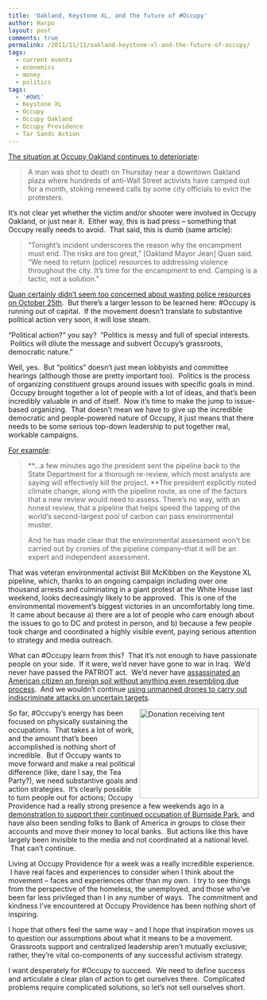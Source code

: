 ```yaml
---
title: 'Oakland, Keystone XL, and the future of #Occupy'
author: Harpo
layout: post
comments: true
permalink: /2011/11/11/oakland-keystone-xl-and-the-future-of-occupy/
tags:
  - current events
  - economics
  - money
  - politics
tags:
  - '#OWS'
  - Keystone XL
  - Occupy
  - Occupy Oakland
  - Occupy Providence
  - Tar Sands Action
---
```

<a href="http://www.msnbc.msn.com/id/45252610/ns/us_news-life/#.Tr1FZGAZGHo" target="_blank">The situation at Occupy Oakland continues to deterioriate</a>:

> A man was shot to death on Thursday near a downtown Oakland plaza where hundreds of anti-Wall Street activists have camped out for a month, stoking renewed calls by some city officials to evict the protesters.

It&#8217;s not clear yet whether the victim and/or shooter were involved in Occupy Oakland, or just near it.  Either way, this is bad press – something that Occupy really needs to avoid.  That said, this is dumb (same article):

> &#8220;Tonight&#8217;s incident underscores the reason why the encampment must end. The risks are too great,&#8221; [Oakland Mayor Jean] Quan said. &#8220;We need to return (police) resources to addressing violence throughout the city. It&#8217;s time for the encampment to end. Camping is a tactic, not a solution.&#8221;

<a href="http://www.youtube.com/watch?v=j7r2ETi5C1A&feature=related" target="_blank">Quan certainly didn&#8217;t seem too concerned about wasting police resources on October 25th</a>.  But there&#8217;s a larger lesson to be learned here: #Occupy is running out of capital.  If the movement doesn&#8217;t translate to substantive political action very soon, it will lose steam.

&#8220;Political action?&#8221; you say?  &#8220;Politics is messy and full of special interests.  Politics will dilute the message and subvert Occupy&#8217;s grassroots, democratic nature.&#8221;

Well, yes.  But &#8220;politics&#8221; doesn&#8217;t just mean lobbyists and committee hearings (although those are pretty important too).  Politics is the process of organizing constituent groups around issues with specific goals in mind.  Occupy brought together a lot of people with a lot of ideas, and that&#8217;s been incredibly valuable in and of itself.  Now it&#8217;s time to make the jump to issue-based organizing.  That doesn&#8217;t mean we have to give up the incredible democratic and people-powered nature of Occupy, it just means that there needs to be some serious top-down leadership to put together real, workable campaigns.

<a href="http://www.tarsandsaction.org/big-news-won-won/" target="_blank">For example</a>:

> **&#8230;a few minutes ago the president sent the pipeline back to the State Department for a thorough re-review, which most analysts are saying will effectively kill the project. **The president explicitly noted climate change, along with the pipeline route, as one of the factors that a new review would need to assess. There’s no way, with an honest review, that a pipeline that helps speed the tapping of the world’s second-largest pool of carbon can pass environmental muster.
> 
> And he has made clear that the environmental assessment won’t be carried out by cronies of the pipeline company–that it will be an expert and independent assessment.

That was veteran environmental activist Bill McKibben on the Keystone XL pipeline, which, thanks to an ongoing campaign including over one thousand arrests and culminating in a giant protest at the White House last weekend, looks decreasingly likely to be approved.  This is one of the environmental movement&#8217;s biggest victories in an uncomfortably long time.  It came about because a) there are a lot of people who care enough about the issues to go to DC and protest in person, and b) because a few people took charge and coordinated a highly visible event, paying serious attention to strategy and media outreach.

What can #Occupy learn from this?  That it&#8217;s not enough to have passionate people on your side.  If it were, we&#8217;d never have gone to war in Iraq.  We&#8217;d never have passed the PATRIOT act.  We&#8217;d never have <a href="http://www.nytimes.com/2011/10/01/world/middleeast/anwar-al-awlaki-is-killed-in-yemen.html?pagewanted=all" target="_blank">assassinated an American citizen on foreign soil without anything even resembling due process</a>.  And we wouldn&#8217;t continue <a href="http://www.salon.com/2011/11/05/the_drone_mentality/singleton/" target="_blank">using unmanned drones to carry out indiscriminate attacks on uncertain targets</a>.

<div style="float:right;">
  <a title="Occupy Providence donation receiving tent | photo by me" href="http://www.flickr.com/photos/renaissanceboy/6264320286/"><img src="http://farm7.static.flickr.com/6110/6264320286_0cbcec6b5a_m.jpg" alt="Donation receiving tent" width="240" height="180" /></a>
</div>

So far, #Occupy&#8217;s energy has been focused on physically sustaining the occupations.  That takes a lot of work, and the amount that&#8217;s been accomplished is nothing short of incredible.  But if Occupy wants to move forward and make a real political difference (like, dare I say, the Tea Party?), we need substantive goals and action strategies.  It&#8217;s clearly possible to turn people out for actions; Occupy Providence had a really strong presence a few weekends ago in a <a href="http://www.youtube.com/watch?v=Pi7aE8RWPI4" target="_blank">demonstration to support their continued occupation of Burnside Park</a>, and have also been sending folks to Bank of America in groups to close their accounts and move their money to local banks.  But actions like this have largely been invisible to the media and not coordinated at a national level.  That can&#8217;t continue.

Living at Occupy Providence for a week was a really incredible experience.  I have real faces and experiences to consider when I think about the movement – faces and experiences other than my own.  I try to see things from the perspective of the homeless, the unemployed, and those who&#8217;ve been far less privileged than I in any number of ways.  The commitment and kindness I&#8217;ve encountered at Occupy Providence has been nothing short of inspiring.

I hope that others feel the same way – and I hope that inspiration moves us to question our assumptions about what it means to be a movement.  Grassroots support and centralized leadership aren&#8217;t mutually exclusive; rather, they&#8217;re vital co-components of any successful activism strategy.

I want desperately for #Occupy to succeed.  We need to define success and articulate a clear plan of action to get ourselves there.  Complicated problems require complicated solutions, so let&#8217;s not sell ourselves short.